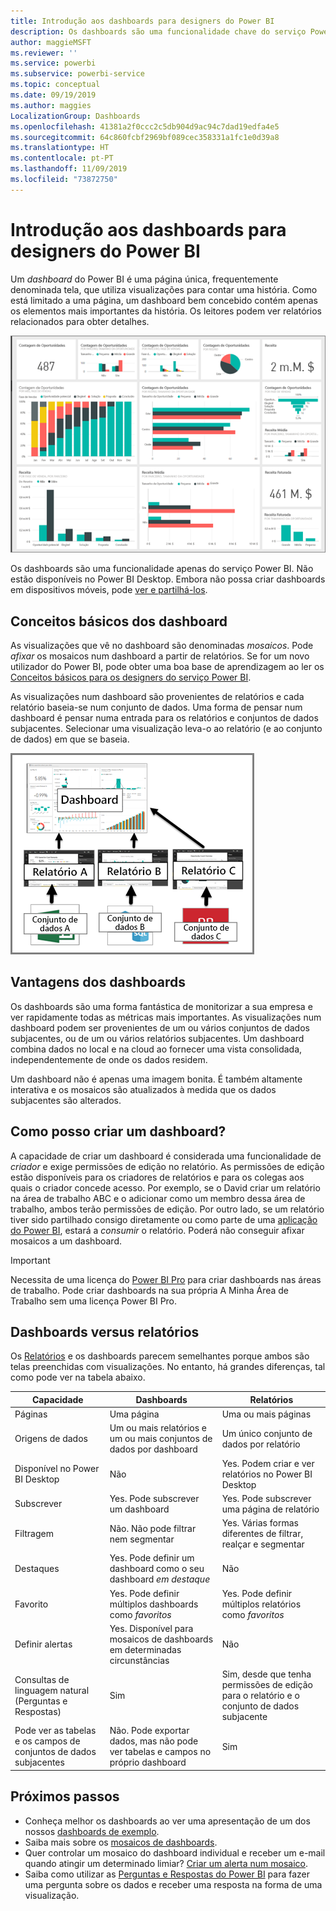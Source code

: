 ```yaml
---
title: Introdução aos dashboards para designers do Power BI
description: Os dashboards são uma funcionalidade chave do serviço Power BI. São uma página única, frequentemente denominada tela, que utiliza visualizações para contar uma história.
author: maggieMSFT
ms.reviewer: ''
ms.service: powerbi
ms.subservice: powerbi-service
ms.topic: conceptual
ms.date: 09/19/2019
ms.author: maggies
LocalizationGroup: Dashboards
ms.openlocfilehash: 41381a2f0ccc2c5db904d9ac94c7dad19edfa4e5
ms.sourcegitcommit: 64c860fcbf2969bf089cec358331a1fc1e0d39a8
ms.translationtype: HT
ms.contentlocale: pt-PT
ms.lasthandoff: 11/09/2019
ms.locfileid: "73872750"
---
```

# <a name="introduction-to-dashboards-for-power-bi-designers"></a>Introdução aos dashboards para designers do Power BI

Um *dashboard* do Power BI é uma página única, frequentemente denominada tela, que utiliza visualizações para contar uma história. Como está limitado a uma página, um dashboard bem concebido contém apenas os elementos mais importantes da história. Os leitores podem ver relatórios relacionados para obter detalhes.

![Dashboard](media/service-dashboards/power-bi-dashboard2.png)

Os dashboards são uma funcionalidade apenas do serviço Power BI. Não estão disponíveis no Power BI Desktop. Embora não possa criar dashboards em dispositivos móveis, pode [ver e partilhá-los](mobile-apps-view-dashboard.md).

## <a name="dashboard-basics"></a>Conceitos básicos dos dashboard 

As visualizações que vê no dashboard são denominadas *mosaicos*. Pode *afixar* os mosaicos num dashboard a partir de relatórios. Se for um novo utilizador do Power BI, pode obter uma boa base de aprendizagem ao ler os [Conceitos básicos para os designers do serviço Power BI](service-basic-concepts.md).

As visualizações num dashboard são provenientes de relatórios e cada relatório baseia-se num conjunto de dados. Uma forma de pensar num dashboard é pensar numa entrada para os relatórios e conjuntos de dados subjacentes. Selecionar uma visualização leva-o ao relatório (e ao conjunto de dados) em que se baseia.

![Diagrama a mostrar as relações entre dashboards, relatórios, conjuntos de dados](media/service-dashboards/power-bi-diagram.png)

## <a name="advantages-of-dashboards"></a>Vantagens dos dashboards
Os dashboards são uma forma fantástica de monitorizar a sua empresa e ver rapidamente todas as métricas mais importantes. As visualizações num dashboard podem ser provenientes de um ou vários conjuntos de dados subjacentes, ou de um ou vários relatórios subjacentes. Um dashboard combina dados no local e na cloud ao fornecer uma vista consolidada, independentemente de onde os dados residem.

Um dashboard não é apenas uma imagem bonita. É também altamente interativa e os mosaicos são atualizados à medida que os dados subjacentes são alterados.

## <a name="who-can-create-a-dashboard"></a>Como posso criar um dashboard?
A capacidade de criar um dashboard é considerada uma funcionalidade de *criador* e exige permissões de edição no relatório. As permissões de edição estão disponíveis para os criadores de relatórios e para os colegas aos quais o criador concede acesso. Por exemplo, se o David criar um relatório na área de trabalho ABC e o adicionar como um membro dessa área de trabalho, ambos terão permissões de edição. Por outro lado, se um relatório tiver sido partilhado consigo diretamente ou como parte de uma [aplicação do Power BI](service-create-distribute-apps.md), estará a *consumir* o relatório. Poderá não conseguir afixar mosaicos a um dashboard. 

> [!IMPORTANT]
> Necessita de uma licença do [Power BI Pro](service-free-vs-pro.md) para criar dashboards nas áreas de trabalho. Pode criar dashboards na sua própria A Minha Área de Trabalho sem uma licença Power BI Pro.


## <a name="dashboards-versus-reports"></a>Dashboards versus relatórios
Os [Relatórios](service-reports.md) e os dashboards parecem semelhantes porque ambos são telas preenchidas com visualizações. No entanto, há grandes diferenças, tal como pode ver na tabela abaixo.

| **Capacidade** | **Dashboards** | **Relatórios** |
| --- | --- | --- |
| Páginas |Uma página |Uma ou mais páginas |
| Origens de dados |Um ou mais relatórios e um ou mais conjuntos de dados por dashboard |Um único conjunto de dados por relatório |
| Disponível no Power BI Desktop |Não | Yes. Podem criar e ver relatórios no Power BI Desktop |
| Subscrever |Yes. Pode subscrever um dashboard |Yes. Pode subscrever uma página de relatório |
| Filtragem |Não. Não pode filtrar nem segmentar |Yes. Várias formas diferentes de filtrar, realçar e segmentar |
| Destaques |Yes. Pode definir um dashboard como o seu dashboard *em destaque* |Não |
| Favorito | Yes. Pode definir múltiplos dashboards como *favoritos* | Yes. Pode definir múltiplos relatórios como *favoritos*
| Definir alertas |Yes. Disponível para mosaicos de dashboards em determinadas circunstâncias |Não |
| Consultas de linguagem natural (Perguntas e Respostas) |Sim | Sim, desde que tenha permissões de edição para o relatório e o conjunto de dados subjacente |
| Pode ver as tabelas e os campos de conjuntos de dados subjacentes |Não. Pode exportar dados, mas não pode ver tabelas e campos no próprio dashboard |Sim |


## <a name="next-steps"></a>Próximos passos
* Conheça melhor os dashboards ao ver uma apresentação de um dos nossos [dashboards de exemplo](sample-tutorial-connect-to-the-samples.md).
* Saiba mais sobre os [mosaicos de dashboards](service-dashboard-tiles.md).
* Quer controlar um mosaico do dashboard individual e receber um e-mail quando atingir um determinado limiar? [Criar um alerta num mosaico](service-set-data-alerts.md).
* Saiba como utilizar as [Perguntas e Respostas do Power BI](power-bi-tutorial-q-and-a.md) para fazer uma pergunta sobre os dados e receber uma resposta na forma de uma visualização.
